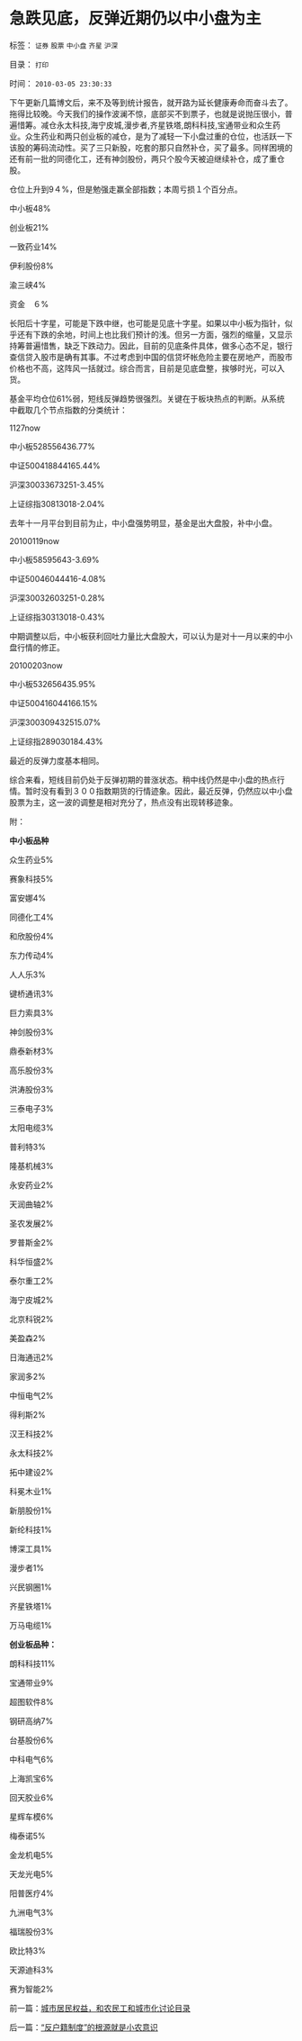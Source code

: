 # 急跌见底，反弹近期仍以中小盘为主

标签： `证券` `股票` `中小盘` `齐星` `沪深` 

目录： `打印`

时间： `2010-03-05 23:30:33`

下午更新几篇博文后，来不及等到统计报告，就开路为延长健康寿命而奋斗去了。拖得比较晚。今天我们的操作波澜不惊，底部买不到票子，也就是说抛压很小，普遍惜筹。减仓永太科技,海宁皮城,漫步者,齐星铁塔,朗科科技,宝通带业和众生药业。众生药业和两只创业板的减仓，是为了减轻一下小盘过重的仓位，也活跃一下该股的筹码流动性。买了三只新股，吃套的那只自然补仓，买了最多。同样困境的还有前一批的同德化工，还有神剑股份，两只个股今天被迫继续补仓，成了重仓股。

仓位上升到9４%，但是勉强走赢全部指数；本周亏损１个百分点。

中小板48%

创业板21%

一致药业14%

伊利股份8%

渝三峡4%

资金　６%

长阳后十字星，可能是下跌中继，也可能是见底十字星。如果以中小板为指针，似乎还有下跌的余地，时间上也比我们预计的浅。但另一方面，强烈的缩量，又显示持筹普遍惜售，缺乏下跌动力。因此，目前的见底条件具体，做多心态不足，银行查信贷入股市是确有其事。不过考虑到中国的信贷坏帐危险主要在房地产，而股市价格也不高，这阵风一括就过。综合而言，目前是见底盘整，挨够时光，可以入货。

基金平均仓位61%弱，短线反弹趋势很强烈。关键在于板块热点的判断。从系统中截取几个节点指数的分类统计：

1127now

中小板528556436.77%

中证500418844165.44%

沪深30033673251-3.45%

上证综指30813018-2.04%

去年十一月平台到目前为止，中小盘强势明显，基金是出大盘股，补中小盘。

20100119now

中小板58595643-3.69%

中证50046044416-4.08%

沪深30032603251-0.28%

上证综指30313018-0.43%

中期调整以后，中小板获利回吐力量比大盘股大，可以认为是对十一月以来的中小盘行情的修正。

20100203now

中小板532656435.95%

中证500416044166.15%

沪深300309432515.07%

上证综指289030184.43%

最近的反弹力度基本相同。

综合来看，短线目前仍处于反弹初期的普涨状态。稍中线仍然是中小盘的热点行情。暂时没有看到３００指数期货的行情迹象。因此，最近反弹，仍然应以中小盘股票为主，这一波的调整是相对充分了，热点没有出现转移迹象。

附：

**中小板品种**

众生药业5%

赛象科技5%

富安娜4%

同德化工4%

和欣股份4%

东力传动4%

人人乐3%

键桥通讯3%

巨力索具3%

神剑股份3%

鼎泰新材3%

高乐股份3%

洪涛股份3%

三泰电子3%

太阳电缆3%

普利特3%

隆基机械3%

永安药业2%

天润曲轴2%

圣农发展2%

罗普斯金2%

科华恒盛2%

泰尔重工2%

海宁皮城2%

北京科锐2%

美盈森2%

日海通迅2%

家润多2%

中恒电气2%

得利斯2%

汉王科技2%

永太科技2%

拓中建设2%

科冕木业1%

新朋股份1%

新纶科技1%

博深工具1%

漫步者1%

兴民钢圈1%

齐星铁塔1%

万马电缆1%

**创业板品种：**

朗科科技11%

宝通带业9%

超图软件8%

钢研高纳7%

台基股份6%

中科电气6%

上海凯宝6%

回天胶业6%

星辉车模6%

梅泰诺5%

金龙机电5%

天龙光电5%

阳普医疗4%

九洲电气3%

福瑞股份3%

欧比特3%

天源迪科3%

赛为智能2%



前一篇：[城市居民权益，和农民工和城市化讨论目录](../../../2010/3/5/城市居民权益，和农民工和城市化讨论目录.md)

后一篇：[“反户籍制度”的根源就是小农意识](../../../2010/3/5/“反户籍制度”的根源就是小农意识.md)